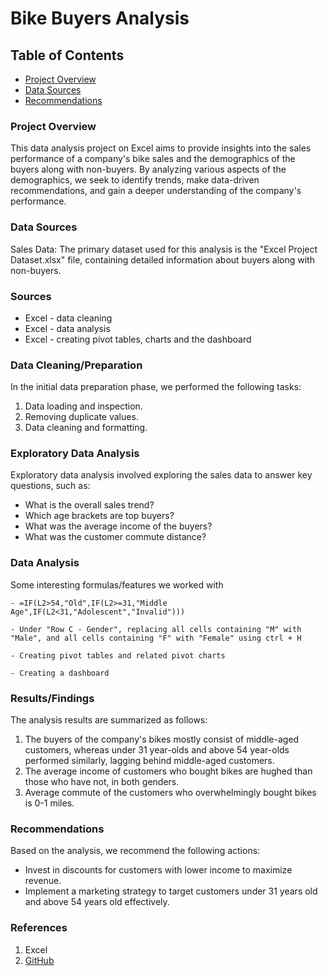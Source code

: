 # Bike Buyers Analysis

## Table of Contents

- [Project Overview](#project-overview)
- [Data Sources](#data-sources)
- [Recommendations](#recommendations)

### Project Overview

This data analysis project on Excel aims to provide insights into the sales performance of a company's bike sales and the demographics of the buyers along with non-buyers. By analyzing various aspects of the demographics, we seek to identify trends, make data-driven recommendations, and gain a deeper understanding of the company's performance.

### Data Sources

Sales Data: The primary dataset used for this analysis is the "Excel Project Dataset.xlsx" file, containing detailed information about buyers along with non-buyers.

### Sources

- Excel - data cleaning
- Excel - data analysis
- Excel - creating pivot tables, charts and the dashboard

### Data Cleaning/Preparation

In the initial data preparation phase, we performed the following tasks:

1. Data loading and inspection.
2. Removing duplicate values.
3. Data cleaning and formatting.

### Exploratory Data Analysis

Exploratory data analysis involved exploring the sales data to answer key questions, such as:

- What is the overall sales trend?
- Which age brackets are top buyers?
- What was the average income of the buyers?
- What was the customer commute distance?

### Data Analysis

Some interesting formulas/features we worked with

```excel
- =IF(L2>54,"Old",IF(L2>=31,"Middle Age",IF(L2<31,"Adolescent","Invalid")))

- Under "Row C - Gender", replacing all cells containing "M" with "Male", and all cells containing "F" with "Female" using ctrl + H

- Creating pivot tables and related pivot charts

- Creating a dashboard
```
### Results/Findings
The analysis results are summarized as follows:

1. The buyers of the company's bikes mostly consist of middle-aged customers, whereas under 31 year-olds and above 54 year-olds performed similarly, lagging behind middle-aged customers.
2. The average income of customers who bought bikes are hughed than those who have not, in both genders.
3. Average commute of the customers who overwhelmingly bought bikes is 0-1 miles.

### Recommendations

Based on the analysis, we recommend the following actions:

- Invest in discounts for customers with lower income to maximize revenue.
- Implement a marketing strategy to target customers under 31 years old and above 54 years old effectively.

### References

1. Excel
2. [GitHub](https://github.com/AlexTheAnalyst/Excel-Tutorial/blob/main/Excel%20Project%20Dataset.xlsx)

